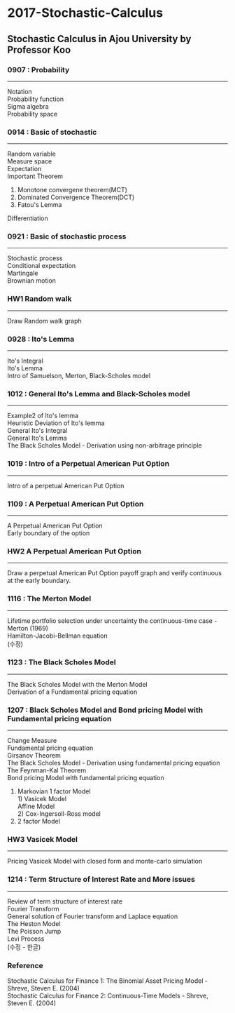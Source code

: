 # 2017-Stochastic-Calculus
Stochastic Calculus in Ajou University  by Professor Koo  
----------

### 0907 : Probability
-------------------
Notation  
Probability function  
Sigma algebra  
Probability space  


### 0914 : Basic of stochastic
-------------------
Random variable  
Measure space  
Expectation  
Important Theorem 
  1. Monotone convergene theorem(MCT) 
  2. Dominated Convergence Theorem(DCT)
  3. Fatou's Lemma  

Differentiation



### 0921 : Basic of stochastic process 
-------------------
Stochastic process  
Conditional expectation  
Martingale  
Brownian motion   



### HW1 Random walk
-------------------
Draw Random walk graph  



### 0928 : Ito's Lemma
-------------------
Ito's Integral  
Ito's Lemma  
Intro of Samuelson, Merton, Black-Scholes model  



### 1012 : General Ito's Lemma and Black-Scholes model
-------------------
Example2 of Ito's lemma  
Heuristic Deviation of Ito's lemma  
General Ito's Integral  
General Ito's Lemma  
The Black Scholes Model - Derivation using non-arbitrage principle  

### 1019 : Intro of a Perpetual American Put Option
-------------------
Intro of a perpetual American Put Option  



### 1109 : A Perpetual American Put Option
-------------------
A Perpetual American Put Option  
Early boundary of the option  



### HW2 A Perpetual American Put Option
-------------------
Draw a perpetual American Put Option payoff graph and verify continuous at the early boundary.  



### 1116 : The Merton Model
-------------------
Lifetime portfolio selection under uncertainty the continuous-time case - Merton (1969)  
Hamilton-Jacobi-Bellman equation  
(수정)



### 1123 : The Black Scholes Model
-------------------
The Black Scholes Model with the Merton Model  
Derivation of a Fundamental pricing equation  



### 1207 : Black Scholes Model and Bond pricing Model with Fundamental pricing equation
-------------------
Change Measure  
Fundamental pricing equation  
Girsanov Theorem  
The Black Scholes Model - Derivation using fundamental pricing equation  
The Feynman-Kal Theorem  
Bond pricing Model with fundamental pricing equation  
  1. Markovian 1 factor Model  
    1) Vasicek Model  
      Affine Model  
    2) Cox-Ingersoll-Ross model  
  2. 2 factor Model  
  


### HW3 Vasicek Model  
-------------------
Pricing Vasicek Model with closed form and monte-carlo simulation  



### 1214 : Term Structure of Interest Rate and More issues
-------------------
Review of term structure of interest rate  
Fourier Transform  
General solution of Fourier transform and Laplace equation  
The Heston Model  
The Poisson Jump  
Levi Process  
(수정 - 한글)



### Reference
Stochastic Calculus for Finance 1: The Binomial Asset Pricing Model - Shreve, Steven E. (2004)  
Stochastic Calculus for Finance 2: Continuous-Time Models - Shreve, Steven E. (2004)
